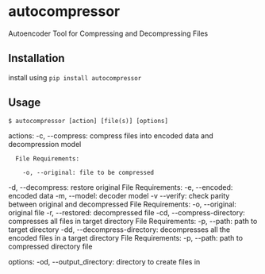 # autocompressor
Autoencoder Tool for Compressing and Decompressing Files

## Installation

install using `pip install autocompressor`

## Usage

```
$ autocompressor [action] [file(s)] [options]
```
actions: 
  -c, --compress: compress files into encoded data and decompression model
  
      File Requirements:
      
        -o, --original: file to be compressed
        
  -d, --decompress: restore original
      File Requirements: 
        -e, --encoded: encoded data
        -m, --model: decoder model
  -v --verify: check parity between original and decompressed 
      File Requirements: 
        -o, --original: original file
        -r, --restored: decompressed file
  -cd, --compress-directory: compresses all files in target directory
      File Requirements:
         -p, --path: path to target directory
  -dd, --decompress-directory: decompresses all the encoded files in a target directory
      File Requirements:
        -p, --path: path to compressed directory file
  
 options:
    -od, --output_directory: directory to create files in 
